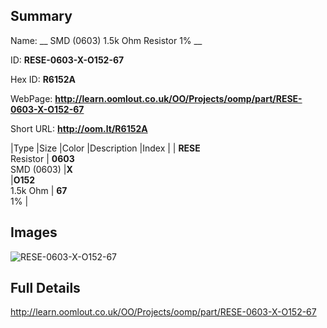 

## Summary
 
Name: __ SMD (0603) 1.5k Ohm Resistor 1% __

ID: __RESE-0603-X-O152-67__

Hex ID: __R6152A__

WebPage: __http://learn.oomlout.co.uk/OO/Projects/oomp/part/RESE-0603-X-O152-67__

Short URL: __http://oom.lt/R6152A__


|Type   |Size   |Color   |Description   |Index   |
| __RESE__ <br>Resistor  | __0603__<br>SMD (0603)   |__X__<br>    |__O152__<br>1.5k Ohm    | __67__<br> 1% |


## Images
![RESE-0603-X-O152-67](http://oomlout.com/oomp-gen/parts/RESE-0603-X-O152-67/RESE-0603-X-O152-67_420.jpg)

## Full Details

 http://learn.oomlout.co.uk/OO/Projects/oomp/part/RESE-0603-X-O152-67


